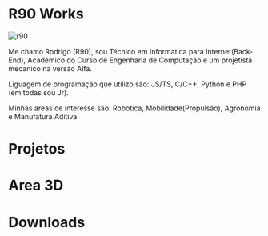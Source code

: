 # R90 Works
![r90](https://github.com/R90Tech/r90tech.github.io/assets/95424329/60faba48-f7cf-45c5-8d4a-e349119272c3)</p>
Me chamo Rodrigo (R90), sou Técnico em Informatica para Internet(Back-End), Acadêmico do Curso de Engenharia de Computação e um projetista mecanico na versão Alfa.</p>
Liguagem de programação que utilizo são: JS/TS, C/C++, Python e PHP (em todas sou Jr).</p>
Minhas areas de interesse são: Robotica, Mobilidade(Propulsão), Agronomia e Manufatura Aditiva</p>

# Projetos
# Area 3D
# Downloads



